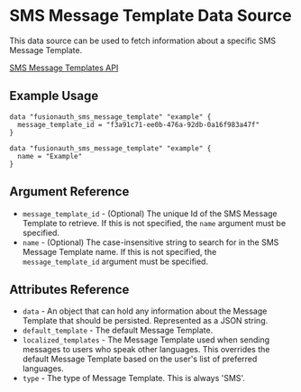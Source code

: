 # SMS Message Template Data Source

This data source can be used to fetch information about a specific SMS Message Template.

[SMS Message Templates API](https://fusionauth.io/docs/v1/tech/apis/message-templates)

## Example Usage

```hcl
data "fusionauth_sms_message_template" "example" {
  message_template_id = "f3a91c71-ee0b-476a-92db-0a16f983a47f"
}

data "fusionauth_sms_message_template" "example" {
  name = "Example"
}
```

## Argument Reference

* `message_template_id` - (Optional) The unique Id of the SMS Message Template to retrieve. If this is not specified, the `name` argument must be specified.
* `name` - (Optional) The case-insensitive string to search for in the SMS Message Template name. If this is not specified, the `message_template_id` argument must be specified.

## Attributes Reference

* `data` - An object that can hold any information about the Message Template that should be persisted. Represented as a JSON string.
* `default_template` - The default Message Template.
* `localized_templates` - The Message Template used when sending messages to users who speak other languages. This overrides the default Message Template based on the user's list of preferred languages.
* `type` - The type of Message Template. This is always 'SMS'.

